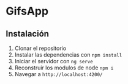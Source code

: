 # GifsApp

## Instalación

1. Clonar el repositorio
2. Instalar las dependencias con `npm install`
3. Iniciar el servidor con `ng serve`
4. Reconstruir los modulos de node `npm i`
4. Navegar a `http://localhost:4200/`

